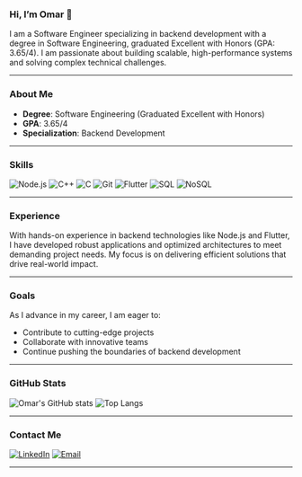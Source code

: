 ### Hi, I’m Omar 👋

I am a Software Engineer specializing in backend development with a degree in Software Engineering, graduated Excellent with Honors (GPA: 3.65/4). I am passionate about building scalable, high-performance systems and solving complex technical challenges.

---

### About Me

- **Degree**: Software Engineering (Graduated Excellent with Honors)
- **GPA**: 3.65/4
- **Specialization**: Backend Development

---

### Skills
![Node.js](https://img.shields.io/badge/Node.js-339933?style=for-the-badge&logo=nodedotjs&logoColor=white)
![C++](https://img.shields.io/badge/C%2B%2B-00599C?style=for-the-badge&logo=c%2B%2B&logoColor=white)
![C](https://img.shields.io/badge/C-00599C?style=for-the-badge&logo=c&logoColor=white)
![Git](https://img.shields.io/badge/Git-F05032?style=for-the-badge&logo=git&logoColor=white)
![Flutter](https://img.shields.io/badge/Flutter-02569B?style=for-the-badge&logo=flutter&logoColor=white)
![SQL](https://img.shields.io/badge/SQL-4479A1?style=for-the-badge&logo=mysql&logoColor=white)
![NoSQL](https://img.shields.io/badge/NoSQL-3C3C3D?style=for-the-badge&logo=nosql&logoColor=white)

---

### Experience
With hands-on experience in backend technologies like Node.js and Flutter, I have developed robust applications and optimized architectures to meet demanding project needs. My focus is on delivering efficient solutions that drive real-world impact.

---

### Goals
As I advance in my career, I am eager to:
- Contribute to cutting-edge projects
- Collaborate with innovative teams
- Continue pushing the boundaries of backend development

---

### GitHub Stats
![Omar's GitHub stats](https://github-readme-stats.vercel.app/api?username=omarSamy212&show_icons=true&theme=radical)
![Top Langs](https://github-readme-stats.vercel.app/api/top-langs/?username=omarSamy212&layout=compact&theme=radical)

---

### Contact Me
[![LinkedIn](https://img.shields.io/badge/LinkedIn-0077B5?style=for-the-badge&logo=linkedin&logoColor=white)](https://www.linkedin.com/in/omarsamy21?utm_source=share&utm_campaign=share_via&utm_content=profile&utm_medium=android_app)
[![Email](https://img.shields.io/badge/Email-D14836?style=for-the-badge&logo=gmail&logoColor=white)](mailto:omarsamy.0211@gmail.com)

---
